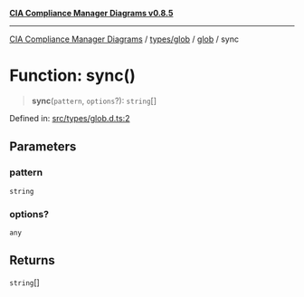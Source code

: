 [**CIA Compliance Manager Diagrams v0.8.5**](../../../../README.md)

***

[CIA Compliance Manager Diagrams](../../../../modules.md) / [types/glob](../../README.md) / [glob](../README.md) / sync

# Function: sync()

> **sync**(`pattern`, `options`?): `string`[]

Defined in: [src/types/glob.d.ts:2](https://github.com/Hack23/cia-compliance-manager/blob/3ae0301247f765ba03c8c0fe645db4718bb8af76/src/types/glob.d.ts#L2)

## Parameters

### pattern

`string`

### options?

`any`

## Returns

`string`[]
